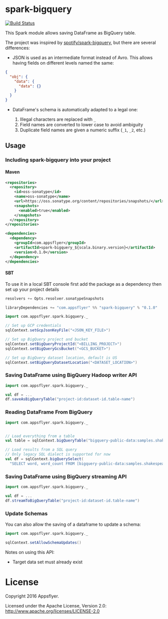 spark-bigquery
===============

[![Build Status](https://travis-ci.org/appsflyer-dev/spark-bigquery.png)](https://travis-ci.org/appsflyer-dev/spark-bigquery)

This Spark module allows saving DataFrame as BigQuery table.

The project was inspired by [spotify/spark-bigquery](https://github.com/spotify/spark-bigquery), but there are several differences:

* JSON is used as an intermediate format instead of Avro. This allows having fields on different levels named the same:

```json
{
  "obj": {
    "data": {
      "data": {}
    }
  }
}
```
* DataFrame's schema is automatically adapted to a legal one:

  1. Illegal characters are replaced with `_`
  2. Field names are converted to lower case to avoid ambiguity
  3. Duplicate field names are given a numeric suffix (`_1`, `_2`, etc.)

## Usage

### Including spark-bigquery into your project

#### Maven

```xml
<repositories>
  <repository>
    <id>oss-sonatype</id>
    <name>oss-sonatype</name>
    <url>https://oss.sonatype.org/content/repositories/snapshots/</url>
    <snapshots>
      <enabled>true</enabled>
    </snapshots>
  </repository>
</repositories>

<dependencies>
  <dependency>
    <groupId>com.appsflyer</groupId>
    <artifactId>spark-bigquery_${scala.binary.version}</artifactId>
    <version>0.1.0</version>
  </dependency>
</dependencies>
```

#### SBT

To use it in a local SBT console first add the package as a dependency then set up your project details
```sbt
resolvers += Opts.resolver.sonatypeSnapshots

libraryDependencies += "com.appsflyer" %% "spark-bigquery" % "0.1.0"
```

```scala
import com.appsflyer.spark.bigquery._

// Set up GCP credentials
sqlContext.setGcpJsonKeyFile("<JSON_KEY_FILE>")

// Set up BigQuery project and bucket
sqlContext.setBigQueryProjectId("<BILLING_PROJECT>")
sqlContext.setBigQueryGcsBucket("<GCS_BUCKET>")

// Set up BigQuery dataset location, default is US
sqlContext.setBigQueryDatasetLocation("<DATASET_LOCATION>")
```


### Saving DataFrame using BigQuery Hadoop writer API

```scala
import com.appsflyer.spark.bigquery._

val df = ...
df.saveAsBigQueryTable("project-id:dataset-id.table-name")
```

### Reading DataFrame From BigQuery

```scala
import com.appsflyer.spark.bigquery._


// Load everything from a table
val table = sqlContext.bigQueryTable("bigquery-public-data:samples.shakespeare")

// Load results from a SQL query
// Only legacy SQL dialect is supported for now
val df = sqlContext.bigQuerySelect(
  "SELECT word, word_count FROM [bigquery-public-data:samples.shakespeare]")
```

### Saving DataFrame using BigQuery streaming API

```scala
import com.appsflyer.spark.bigquery._

val df = ...
df.streamToBigQueryTable("project-id:dataset-id.table-name")
```


### Update Schemas

You can also allow the saving of a dataframe to update a schema:

```scala
import com.appsflyer.spark.bigquery._

sqlContext.setAllowSchemaUpdates()
```

Notes on using this API:

 * Target data set must already exist

# License

Copyright 2016 Appsflyer.

Licensed under the Apache License, Version 2.0: http://www.apache.org/licenses/LICENSE-2.0
